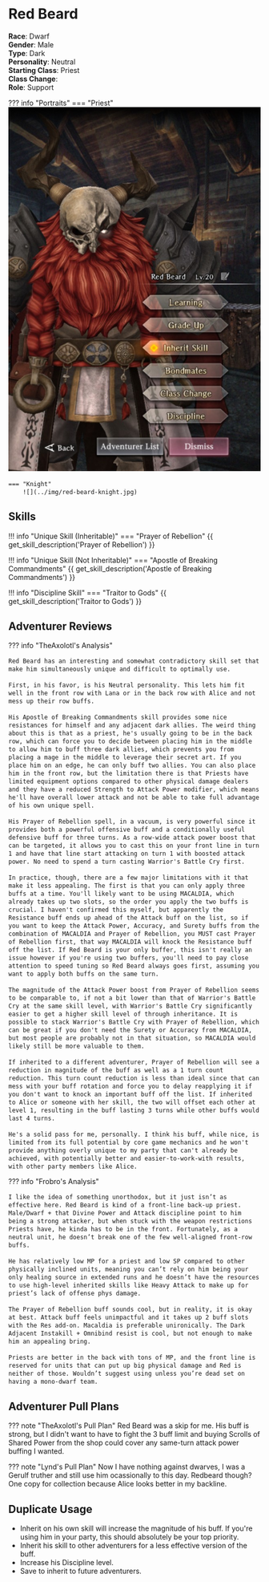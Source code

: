# Red Beard

**Race**: Dwarf  
**Gender**: Male  
**Type**: Dark  
**Personality**: Neutral  
**Starting Class**: Priest  
**Class Change**:   
**Role**: Support

??? info "Portraits"
    === "Priest"
        ![](../img/red-beard-priest.jpg)

    === "Knight"
        ![](../img/red-beard-knight.jpg)

## Skills

!!! info "Unique Skill (Inheritable)"
    === "Prayer of Rebellion"
        {{ get_skill_description('Prayer of Rebellion') }}

!!! info "Unique Skill (Not Inheritable)"
    === "Apostle of Breaking Commandments"
        {{ get_skill_description('Apostle of Breaking Commandments') }}

!!! info "Discipline Skill"
    === "Traitor to Gods"
        {{ get_skill_description('Traitor to Gods') }}

## Adventurer Reviews

??? info "TheAxolotl's Analysis"

    Red Beard has an interesting and somewhat contradictory skill set that make him simultaneously unique and difficult to optimally use.

    First, in his favor, is his Neutral personality. This lets him fit well in the front row with Lana or in the back row with Alice and not mess up their row buffs.

    His Apostle of Breaking Commandments skill provides some nice resistances for himself and any adjacent dark allies. The weird thing about this is that as a priest, he's usually going to be in the back row, which can force you to decide between placing him in the middle to allow him to buff three dark allies, which prevents you from placing a mage in the middle to leverage their secret art. If you place him on an edge, he can only buff two allies. You can also place him in the front row, but the limitation there is that Priests have limited equipment options compared to other physical damage dealers and they have a reduced Strength to Attack Power modifier, which means he'll have overall lower attack and not be able to take full advantage of his own unique spell.

    His Prayer of Rebellion spell, in a vacuum, is very powerful since it provides both a powerful offensive buff and a conditionally useful defensive buff for three turns. As a row-wide attack power boost that can be targeted, it allows you to cast this on your front line in turn 1 and have that line start attacking on turn 1 with boosted attack power. No need to spend a turn casting Warrior's Battle Cry first.
    
    In practice, though, there are a few major limitations with it that make it less appealing. The first is that you can only apply three buffs at a time. You'll likely want to be using MACALDIA, which already takes up two slots, so the order you apply the two buffs is crucial. I haven't confirmed this myself, but apparently the Resistance buff ends up ahead of the Attack buff on the list, so if you want to keep the Attack Power, Accuracy, and Surety buffs from the combination of MACALDIA and Prayer of Rebellion, you MUST cast Prayer of Rebellion first, that way MACALDIA will knock the Resistance buff off the list. If Red Beard is your only buffer, this isn't really an issue however if you're using two buffers, you'll need to pay close attention to speed tuning so Red Beard always goes first, assuming you want to apply both buffs on the same turn.

    The magnitude of the Attack Power boost from Prayer of Rebellion seems to be comparable to, if not a bit lower than that of Warrior's Battle Cry at the same skill level, with Warrior's Battle Cry significantly easier to get a higher skill level of through inheritance. It is possible to stack Warrior's Battle Cry with Prayer of Rebellion, which can be great if you don't need the Surety or Accuracy from MACALDIA, but most people are probably not in that situation, so MACALDIA would likely still be more valuable to them.

    If inherited to a different adventurer, Prayer of Rebellion will see a reduction in magnitude of the buff as well as a 1 turn count reduction. This turn count reduction is less than ideal since that can mess with your buff rotation and force you to delay reapplying it if you don't want to knock an important buff off the list. If inherited to Alice or someone with her skill, the two will offset each other at level 1, resulting in the buff lasting 3 turns while other buffs would last 4 turns.

    He's a solid pass for me, personally. I think his buff, while nice, is limited from its full potential by core game mechanics and he won't provide anything overly unique to my party that can't already be achieved, with potentially better and easier-to-work-with results, with other party members like Alice.

??? info "Frobro's Analysis"

    I like the idea of something unorthodox, but it just isn’t as effective here. Red Beard is kind of a front-line back-up priest. Male/Dwarf + that Divine Power and Attack discipline point to him being a strong attacker, but when stuck with the weapon restrictions Priests have, he kinda has to be in the front. Fortunately, as a neutral unit, he doesn’t break one of the few well-aligned front-row buffs.

    He has relatively low MP for a priest and low SP compared to other physically inclined units, meaning you can’t rely on him being your only healing source in extended runs and he doesn’t have the resources to use high-level inherited skills like Heavy Attack to make up for priest’s lack of offense phys damage.

    The Prayer of Rebellion buff sounds cool, but in reality, it is okay at best. Attack buff feels unimpactful and it takes up 2 buff slots with the Res add-on. Macaldia is preferable unironically. The Dark Adjacent Instakill + Omnibind resist is cool, but not enough to make him an appealing bring.

    Priests are better in the back with tons of MP, and the front line is reserved for units that can put up big physical damage and Red is neither of those. Wouldn’t suggest using unless you’re dead set on having a mono-dwarf team.

## Adventurer Pull Plans

??? note "TheAxolotl's Pull Plan"
    Red Beard was a skip for me. His buff is strong, but I didn't want to have to fight the 3 buff limit and buying Scrolls of Shared Power from the shop could cover any same-turn attack power buffing I wanted.

??? note "Lynd's Pull Plan"
    Now I have nothing against dwarves, I was a Gerulf truther and still use him ocassionally to this day. Redbeard though? One copy for collection because Alice looks better in my backline.

## Duplicate Usage

* Inherit on his own skill will increase the magnitude of his buff. If you're using him in your party, this should absolutely be your top priority.
* Inherit his skill to other adventurers for a less effective version of the buff.
* Increase his Discipline level.
* Save to inherit to future adventurers.
